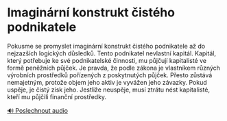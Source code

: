 # Imaginární konstrukt čistého podnikatele

<speak>
<prosody rate="95%" pitch="+0%">
<emphasis level="strong">Pokusme se promyslet imaginární konstrukt čistého podnikatele až do nejzazších logických důsledků.</emphasis> <break time="300ms"/>
<emphasis level="moderate">Tento podnikatel nevlastní kapitál. Kapitál, který potřebuje ke své podnikatelské činnosti, mu půjčují kapitalisté ve formě peněžních půjček.</emphasis> <break time="300ms"/>
<emphasis level="moderate">Je pravda, že podle zákona je vlastníkem různých výrobních prostředků pořízených z poskytnutých půjček. Přesto zůstává nemajetným, protože objem jeho aktiv je vyvážen jeho závazky.</emphasis> <break time="300ms"/>
<emphasis level="strong">Pokud uspěje, je čistý zisk jeho. Jestliže neuspěje, musí ztrátu nést kapitalisté, kteří mu půjčili finanční prostředky.</emphasis>
</prosody>
</speak>

[🔊 Poslechnout audio](/data/7-paragraphs/audio/chapter_49/para_004-Pokusme-se-promyslet-imaginrn-konstrukt-istho.mp3) 